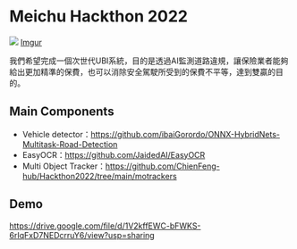 # Meichu Hackthon 2022

![](https://i.imgur.com/TR1wqzr.png)
[Imgur](https://i.imgur.com/kLEP3jh.gifv)

我們希望完成一個次世代UBI系統，目的是透過AI監測道路違規，讓保險業者能夠給出更加精準的保費，也可以消除安全駕駛所受到的保費不平等，達到雙贏的目的。

## Main Components

* Vehicle detector：https://github.com/ibaiGorordo/ONNX-HybridNets-Multitask-Road-Detection
* EasyOCR：https://github.com/JaidedAI/EasyOCR
* Multi Object Tracker：https://github.com/ChienFeng-hub/Hackthon2022/tree/main/motrackers

## Demo
https://drive.google.com/file/d/1V2kffEWC-bFWKS-6rIqFxD7NEDcrruY6/view?usp=sharing




